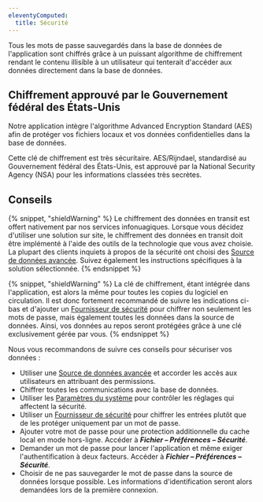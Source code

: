 ```yaml
---
eleventyComputed:
  title: Sécurité
---
```

Tous les mots de passe sauvegardés dans la base de données de l'application sont chiffrés grâce à un puissant algorithme de chiffrement rendant le contenu illisible à un utilisateur qui tenterait d'accéder aux données directement dans la base de données. 

## Chiffrement approuvé par le Gouvernement fédéral des États-Unis 

Notre application intègre l'algorithme Advanced Encryption Standard (AES) afin de protéger vos fichiers locaux et vos données confidentielles dans la base de données.  

Cette clé de chiffrement est très sécuritaire. AES/Rijndael, standardisé au Gouvernement fédéral des États-Unis, est approuvé par la National Security Agency (NSA) pour les informations classées très secrètes. 

## Conseils 

{% snippet, "shieldWarning" %} 
Le chiffrement des données en transit est offert nativement par nos services infonuagiques. Lorsque vous décidez d'utiliser une solution sur site, le chiffrement des données en transit doit être implémenté à l'aide des outils de la technologie que vous avez choisie. La plupart des clients inquiets à propos de la sécurité ont choisi des [Source de données avancée](/fr/rdm/mac/data-sources/data-sources-types/advanced-data-sources/). Suivez également les instructions spécifiques à la solution sélectionnée. 
{% endsnippet %}
 
{% snippet, "shieldWarning" %} 
La clé de chiffrement, étant intégrée dans l'application, est alors la même pour toutes les copies du logiciel en circulation. Il est donc fortement recommandé de suivre les indications ci-bas et d'ajouter un [Fournisseur de sécurité](/fr/rdm/mac/commands/administration/security-provider/) pour chiffrer non seulement les mots de passe, mais également toutes les données dans la source de données. Ainsi, vos données au repos seront protégées grâce à une clé exclusivement gérée par vous. 
{% endsnippet %}
 
Nous vous recommandons de suivre ces conseils pour sécuriser vos données :  

* Utiliser une [Source de données avancée](/fr/rdm/mac/data-sources/data-sources-types/advanced-data-sources/) et accorder les accès aux utilisateurs en attribuant des permissions. 
* Chiffrer toutes les communications avec la base de données. 
* Utiliser les [Paramètres du système](/fr/rdm/mac/commands/administration/system-settings/) pour contrôler les réglages qui affectent la sécurité. 
* Utiliser un [Fournisseur de sécurité](/fr/rdm/mac/commands/administration/security-provider/) pour chiffrer les entrées plutôt que de les protéger uniquement par un mot de passe. 
* Ajouter votre mot de passe pour une protection additionnelle du cache local en mode hors-ligne. Accéder à ***Fichier – Préférences – Sécurité***. 
* Demander un mot de passe pour lancer l'application et même exiger l'authentification à deux facteurs. Accéder à ***Fichier – Préférences – Sécurité***. 
* Choisir de ne pas sauvegarder le mot de passe dans la source de données lorsque possible. Les informations d'identification seront alors demandées lors de la première connexion. 


